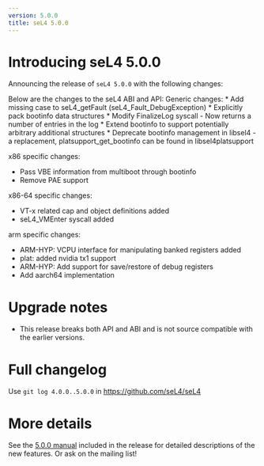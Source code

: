 ```yaml
---
version: 5.0.0
title: seL4 5.0.0
---
```

# Introducing seL4 5.0.0
 Announcing the release of `seL4 5.0.0`
with the following changes:

Below are the changes to the seL4 ABI and API: Generic changes: \* Add
missing case to seL4_getFault (seL4_Fault_DebugException) \*
Explicitly pack bootinfo data structures \* Modify FinalizeLog syscall -
Now returns a number of entries in the log \* Extend bootinfo to support
potentially arbitrary additional structures \* Deprecate bootinfo
management in libsel4 - a replacement, platsupport_get_bootinfo can be
found in libsel4platsupport

x86 specific changes:

- Pass VBE information from multiboot through bootinfo
- Remove PAE support

x86-64 specific changes:

- VT-x related cap and object definitions added
- seL4_VMEnter syscall added

arm specific changes:

- ARM-HYP: VCPU interface for manipulating banked registers added
- plat: added nvidia tx1 support
- ARM-HYP: Add support for save/restore of debug registers
- Add aarch64 implementation

# Upgrade notes


- This release breaks both API and ABI and is not source compatible
      with the earlier versions.

# Full changelog


Use `git log 4.0.0..5.0.0` in <https://github.com/seL4/seL4>

# More details


See the
[5.0.0 manual](http://sel4.systems/Info/Docs/seL4-manual-5.0.0.pdf) included in the release for detailed descriptions of the new
features. Or ask on the mailing list!
